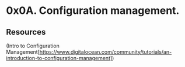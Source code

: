 # 0x0A. Configuration management.
## Resources
(Intro to Configuration Management[https://www.digitalocean.com/community/tutorials/an-introduction-to-configuration-management])

